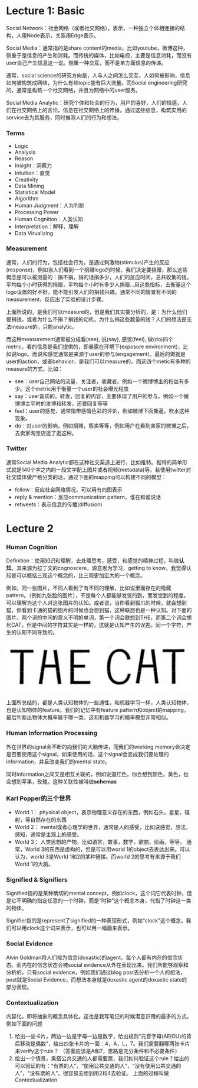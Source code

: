 # Lecture 1: Basic
Social Network：社会网络（或者社交网络），表示，一种独立个体相连接的结构，人用Node表示，关系用Edge表示。

Social Media：通常指的是share content的media，比如youtube，微博这种，侧重于是信息的产生和消耗。而传统的媒体，比如电视，主要是信息消耗，而没有user自己产生信息这一说。侧重一种交互，而不是单方面信息的传递。

通常，social science的研究方向是，人与人之间怎么交互，人如何被影响，信息如何被构筑成网络，为什么有些topic能有巨大流量。而Social engineering研究的，通常是构筑一个社交网络，并且为网络中的user服务。

Social Media Analytic：研究个体和社会的行为，用户的喜好，人们的情感，人们在社交网络上的言论，信息在社交网络上的传播，通过这些信息，构筑实用的service去为其服务，同时推测人们的行为和想法。

### Terms
* Logic
* Analysis
* Reason
* Insight：洞察力
* Intuition：直觉
* Creativity
* Data Mining
* Statistical Model
* Algorithm
* Human Judgment：人为判断
* Processing Power
* Human Cognition：人类认知
* Interpretation：解释，理解
* Data Virualizing

### Measurement
通常，人们的行为，包括社会行为，是通过刺激物(stimulus)产生的反应(response)，例如当人们看到一个捐赠logo的时候，我们决定要捐赠，那么这些概念是可以被测量的：捐不捐，捐的话捐多少，人们的反应时间，总共收集的钱，平均每个小时获得的捐赠，平均每个小时有多少人捐赠...用这些指标，去衡量这个logo设置的好不好，能不能引发人们的捐钱兴趣。通常不同的情景有不同的measurement，反应出了实验的设计步骤。

上面所说的，是我们可以measure的，但是我们其实要分析的，是：为什么他们要捐钱，或者为什么不捐？捐钱的动机，为什么捐这些数量的钱？人们的想法是无法measure的，只能analytic。

而这种measurement通常被分成看(see), 说(say), 感觉(feel), 做(do)四个metric，看的信息是我们提供的，即暴露在环境下(exposure environment)，比如说logo。而说和感觉通常是来源于user的参与(engagement)。最后的做就是user的action，或者behavior，是我们可以measure的。而这四个metic有多种的measure的方式，比如：
* see：user自己网站的流量，关注者，收藏者。例如一个微博博主的粉丝有多少。这个metric用于衡量一个user的社会曝光程度
* say：user喜欢的，转发，回复的内容，主要体现了用户的参与。例如一个微博博主平时的发博和转发，还要回复等等
* feel：user的感觉，通常指带感情色彩的评论，例如微博下面撕逼，吹水这种现象。
* do：对user的影响，例如捐赠，贩卖等等，例如用户在看到卖家的微博之后，去卖家淘宝店逛了逛这种。

### Twitter
通常Social Media Analytic都在这种社交渠道上进行，比如推特。推特的简单形式就是140个字之内的一段文字配上图片或者视频(metadata)等。若使用twitter对社交媒体做严格分类的话，通过下面的mapping可以构建不同的模型：
* follow：反应社会网络情况，可以用有向图表示
* reply & mention：反应communication pattern，谁在和谁说话
* retweets：表示信息的传播(diffusion)


# Lecture 2

### Human Cognition
Definition：使用知识和理解，去处理思考，感受，和感觉的精神过程，叫做**认知**。其来源为拉丁文的cognoscere，源意思为学习，getting to know。我觉得认知是可以概括三观这个概念的，比三观更加宏大的一个概念。

例如，同一张图片，不同人看到了有不同的理解，比如说里面存在的隐藏pattern。（例如九张脸的图片），不是每个人都能够发觉的到，而发觉到的程度，可以理解为这个人对这张图片的认知。或者说，当你看到猫爪的时候，就会想到猫，你看到卡通的猫的图片的时候也会想到猫，这种联想也是一种认知。对下面的图片。两个词的中间的意义不明的单词，第一个词会联想到THE，而第二个词会想到CAT，但是中间的字符其实是一样的，这就是认知产生的误差。同一个字符，产生的认知不同导致的。

<img src = 'https://github.com/mingming741/RenneNotes/blob/master/Sociology/figure/THE-CAT.png'/>

上面所总结的，都是人类认知物体的一些通性，和机器学习一样，人类认知物体，也是认知物体的feature。我们的记忆中有feature pattern和object的mapping，最后判断出物体大概率属于哪一类。这和机器学习的概率模型非常相似。

### Human Information Processing
外在世界的signal会不断的向我们的大脑传递，而我们的working memory会决定是否要使用这个signal，如果使用的话，这个signal会变成我们要处理的information，并且改变我们的mental state。

同时information之间又是相互关联的，例如说道红色，你会想到颜色，黄色，也会想到苹果，玫瑰。这种关联性被叫做**schemas**

### Karl Popper的三个世界
* World 1： physical object，表示物理意义存在的东西，例如石头，星星，辐射，等自然存在的东西
* World 2： mental或者心理学的世界，通常是人的感受，比如说感觉，想法，感知，通常是主观上的感受。
* World 3： 人类思想的产物。比如语言，故事，数学，歌曲，绘画，等等。
通常，World 3的东西是虚构的，但是可以用world 1的object去表达出来。可以认为，world 3是World 1和2的某种链接。而world 2的思考有来源于我们World 1的大脑。

### Signified & Signifiers
Signified指的是某种确切的mental concept，例如clock，这个词它代表时钟，但是它不明确的指定任意的一个时钟，而是“时钟”这个概念本身，代指了时钟这一类的物体。

Signifier指的是represent了signified的一种表现形式，例如“clock”这个概念，我们可以用clock这个词来表示，也可以用一幅画来表示。

### Social Evidence
Alvin Goldman将人们视为信念(doxastic)的agent，每个人都有内在的信念状态。而内在的信念状态会被social evidence从外在表现出来。我们所能够观察和分析的，只有social evidence，例如我们通过blog post去分析一个人的想法，post就是Social Evidence，而想法本身就是doxastic agent的doxastic state的部分表现。

### Contextualization
内容化，即将抽象的概念具体化。这也是我写笔记的时候潜意识用的最多的方式。例如下面的问题
1. 给出一些卡片，两边一边是字母一边是数字，给出规则“元音字母(AEIOU)的背后移动是偶数”，给出四张卡片的一面：4，A，L，7。我们需要翻哪两张卡片来verify这个rule？ （答案应该是A和7，思路是充分条件和不必要条件）
2. 给出一个情景，乘搭公共交通的人都需要票，我们如何验证这个rule？给出的可以验证的有：“有票的人”，“使用公共交通的人”，“没有使用公共交通的人”，“没有票的人”。很容易去想到用2和4去验证。
上面的过程叫做Contextualization








